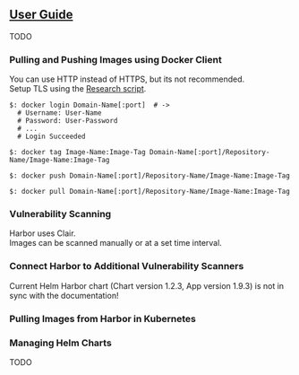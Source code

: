 ## [User Guide](https://github.com/goharbor/harbor/blob/master/docs/user_guide.md)

TODO

### Pulling and Pushing Images using Docker Client

You can use HTTP instead of HTTPS, but its not recommended.  
Setup TLS using the [Research script](../../Research).  

```
$: docker login Domain-Name[:port]  # ->
  # Username: User-Name
  # Password: User-Password
  # ...
  # Login Succeeded

$: docker tag Image-Name:Image-Tag Domain-Name[:port]/Repository-Name/Image-Name:Image-Tag

$: docker push Domain-Name[:port]/Repository-Name/Image-Name:Image-Tag

$: docker pull Domain-Name[:port]/Repository-Name/Image-Name:Image-Tag
```

### Vulnerability Scanning

Harbor uses Clair.  
Images can be scanned manually or at a set time interval.  

### Connect Harbor to Additional Vulnerability Scanners

Current Helm Harbor chart (Chart version 1.2.3, App version 1.9.3) is not in sync with the documentation!  

### Pulling Images from Harbor in Kubernetes

### Managing Helm Charts

TODO
